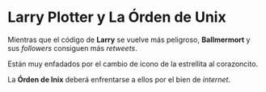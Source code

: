 # Larry Plotter y La Órden de Unix

Mientras que el código de **Larry** se vuelve más peligroso, **Ballmermort** y sus *followers* consiguen más *retweets*.

Están muy enfadados por el cambio de icono de la estrellita al corazoncito.

La **Órden de Inix** deberá enfrentarse a ellos por el bien de *internet*.
